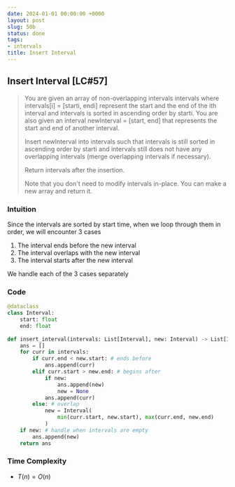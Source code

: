 ```yaml
---
date: 2024-01-01 00:00:00 +0000
layout: post
slug: 50b
status: done
tags:
- intervals
title: Insert Interval
---
```


## Insert Interval [LC#57]
> You are given an array of non-overlapping intervals intervals where intervals[i] = [starti, endi] represent the start and the end of the ith interval and intervals is sorted in ascending order by starti. You are also given an interval newInterval = [start, end] that represents the start and end of another interval.
>
> Insert newInterval into intervals such that intervals is still sorted in ascending order by starti and intervals still does not have any overlapping intervals (merge overlapping intervals if necessary).
>
> Return intervals after the insertion.
>
> Note that you don't need to modify intervals in-place. You can make a new array and return it.


### Intuition
Since the intervals are sorted by start time, when we loop through them in order, we will encounter 3 cases
1. The interval ends before the new interval
2. The interval overlaps with the new interval
3. The interval starts after the new interval

We handle each of the 3 cases separately

### Code
```python
@dataclass
class Interval:
    start: float
    end: float
    
def insert_interval(intervals: List[Interval], new: Interval) -> List[Interval]:
    ans = []
    for curr in intervals:
        if curr.end < new.start: # ends before
            ans.append(curr)
        elif curr.start > new.end: # begins after
            if new:
                ans.append(new)
                new = None
            ans.append(curr)
        else: # overlap
            new = Interval(
                min(curr.start, new.start), max(curr.end, new.end)
            )
    if new: # handle when intervals are empty
        ans.append(new)
    return ans
```

### Time Complexity
- $T(n) = O(n)$